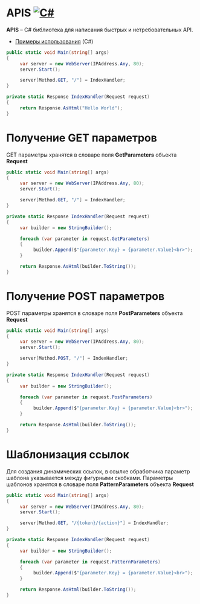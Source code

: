 APIS [![C#](https://img.shields.io/badge/C%23-7.0-blue)](https://img.shields.io/badge/C%23-7.0-blue)
=================================================================================================================================================================================
**APIS** – C# библиотека для написания быстрых и нетребовательных API.

* [Примеры использования](./tests) (C#)

```C#
public static void Main(string[] args)
{
     var server = new WebServer(IPAddress.Any, 80);
     server.Start();

     server[Method.GET, "/"] = IndexHandler;
}

private static Response IndexHandler(Request request)
{
     return Response.AsHtml("Hello World");
}
```

Получение GET параметров
=================================================================================================================================================================================
GET параметры хранятся в словаре поля **GetParameters** объекта **Request**
```C#
public static void Main(string[] args)
{
     var server = new WebServer(IPAddress.Any, 80);
     server.Start();

     server[Method.GET, "/"] = IndexHandler;
}

private static Response IndexHandler(Request request)
{
     var builder = new StringBuilder();

     foreach (var parameter in request.GetParameters)
     {
          builder.Append($"{parameter.Key} = {parameter.Value}<br>");
     }

     return Response.AsHtml(builder.ToString());
}
```

Получение POST параметров
=================================================================================================================================================================================
POST параметры хранятся в словаре поля **PostParameters** объекта **Request**
```C#
public static void Main(string[] args)
{
     var server = new WebServer(IPAddress.Any, 80);
     server.Start();

     server[Method.POST, "/"] = IndexHandler;
}

private static Response IndexHandler(Request request)
{
     var builder = new StringBuilder();

     foreach (var parameter in request.PostParameters)
     {
          builder.Append($"{parameter.Key} = {parameter.Value}<br>");
     }

     return Response.AsHtml(builder.ToString());
}
```

Шаблонизация ссылок
=================================================================================================================================================================================
Для создания динамических ссылок, в ссылке обработчика параметр шаблона указывается между фигурными скобками.
Параметры шаблонов хранятся в словаре поля **PatternParameters** объекта **Request**

```C#
public static void Main(string[] args)
{
     var server = new WebServer(IPAddress.Any, 80);
     server.Start();

     server[Method.GET, "/{token}/{action}"] = IndexHandler;
}

private static Response IndexHandler(Request request)
{
     var builder = new StringBuilder();

     foreach (var parameter in request.PatternParameters)
     {
          builder.Append($"{parameter.Key} = {parameter.Value}<br>");
     }

     return Response.AsHtml(builder.ToString());
}
```
